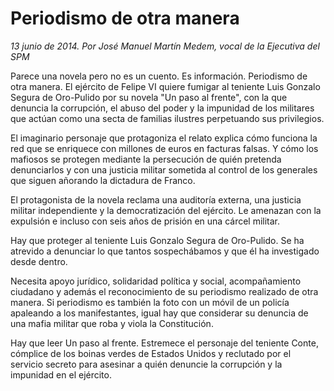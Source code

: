 # Periodismo de otra manera

*13 junio de 2014. Por José Manuel Martín Medem, vocal de la Ejecutiva del SPM*

Parece una novela pero no es un cuento. Es información. Periodismo de otra manera. El ejército de Felipe VI quiere fumigar al teniente Luis Gonzalo Segura de Oro-Pulido por su novela "Un paso al frente", con la que denuncia la corrupción, el abuso del poder y la impunidad de los militares que actúan como una secta de familias ilustres perpetuando sus privilegios.

El imaginario personaje que protagoniza el relato explica cómo funciona la red que se enriquece con millones de euros en facturas falsas. Y cómo los mafiosos se protegen mediante la persecución de quién pretenda denunciarlos y con una justicia militar sometida al control de los generales que siguen añorando la dictadura de Franco.

El protagonista de la novela reclama una auditoría externa, una justicia militar independiente y la democratización del ejército. Le amenazan con la expulsión e incluso con seis años de prisión en una cárcel militar.

Hay que proteger al teniente Luis Gonzalo Segura de Oro-Pulido. Se ha atrevido a denunciar lo que tantos sospechábamos y que él ha investigado desde dentro.

Necesita apoyo jurídico, solidaridad política y social, acompañamiento ciudadano y además el reconocimiento de su periodismo realizado de otra manera. Si periodismo es también la foto con un móvil de un policía apaleando a los manifestantes, igual hay que considerar su denuncia de una mafia militar que roba y viola la Constitución.

Hay que leer Un paso al frente. Estremece el personaje del teniente Conte, cómplice de los boinas verdes de Estados Unidos y reclutado por el servicio secreto para asesinar a quién denuncie la corrupción y la impunidad en el ejército.
